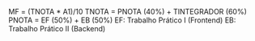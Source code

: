 MF = (TNOTA * A1)/10
TNOTA = PNOTA (40%) + TINTEGRADOR (60%)
PNOTA = EF (50%) + EB (50%)
EF: Trabalho Prático I (Frontend)
EB: Trabalho Prático II (Backend)
